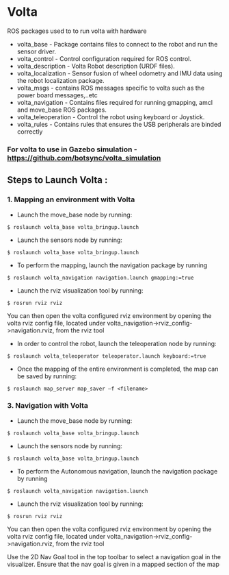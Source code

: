 # Volta
ROS packages used to to run volta with hardware

* volta_base - Package contains files to connect to the robot and run the sensor driver.
* volta_control - Control configuration required for ROS control.
* volta_description - Volta Robot description (URDF files).
* volta_localization - Sensor fusion of wheel odometry and IMU data using the robot localization package.
* volta_msgs - contains ROS messages specific to volta such as the power board messages,..etc
* volta_navigation - Contains files required for running gmapping, amcl and move_base ROS packages.
* volta_teleoperation - Control the robot using keyboard or Joystick.
* volta_rules - Contains rules that ensures the USB peripherals are binded correctly


### For volta to use in Gazebo simulation - https://github.com/botsync/volta_simulation

## Steps to Launch Volta :

### 1. Mapping an environment with Volta
* Launch the move_base node by running:   
```
$ roslaunch volta_base volta_bringup.launch   
```
* Launch the sensors node by running:    
```
$ roslaunch volta_base volta_bringup.launch   
```
* To perform the mapping, launch the navigation package by running   
```
$ roslaunch volta_navigation navigation.launch gmapping:=true  
```
* Launch the rviz visualization tool by running:   
```
$ rosrun rviz rviz  
```
You can then open the volta configured rviz environment by opening the volta rviz config file, located under volta_navigation->rviz_config->navigation.rviz, from the rviz tool

* In order to control the robot, launch the teleoperation node by running:     
```
$ roslaunch volta_teleoperator teleoperator.launch keyboard:=true
```

* Once the mapping of the entire environment is completed, the map can be saved by running:     
```
$ roslaunch map_server map_saver –f <filename>
```

### 3. Navigation with Volta
* Launch the move_base node by running:   
```
$ roslaunch volta_base volta_bringup.launch   
```
* Launch the sensors node by running:    
```
$ roslaunch volta_base volta_bringup.launch   
```
* To perform the Autonomous navigation, launch the navigation package by running   
```
$ roslaunch volta_navigation navigation.launch  
```
* Launch the rviz visualization tool by running:   
```
$ rosrun rviz rviz  
```
You can then open the volta configured rviz environment by opening the volta rviz config file, located under volta_navigation->rviz_config->navigation.rviz, from the rviz tool

Use the 2D Nav Goal tool in the top toolbar to select a navigation goal in the visualizer. Ensure that the nav goal is given in a mapped section of the map

